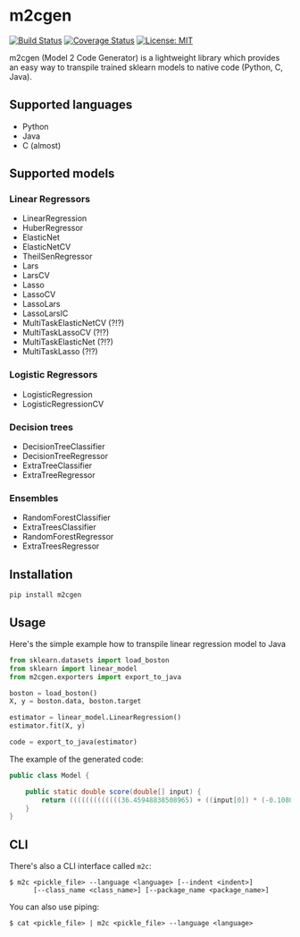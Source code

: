 # m2cgen

[![Build Status](https://travis-ci.org/BayesWitnesses/m2cgen.svg?branch=master)](https://travis-ci.org/BayesWitnesses/m2cgen)
[![Coverage Status](https://coveralls.io/repos/github/BayesWitnesses/m2cgen/badge.svg?branch=master)](https://coveralls.io/github/BayesWitnesses/m2cgen?branch=master)
[![License: MIT](https://img.shields.io/badge/License-MIT-yellow.svg)](https://opensource.org/licenses/MIT)

m2cgen (Model 2 Code Generator) is a lightweight library which provides an easy way to transpile trained sklearn models to native code (Python, C, Java).

## Supported languages

- Python
- Java
- C (almost)

## Supported models

### Linear Regressors
- LinearRegression
- HuberRegressor
- ElasticNet
- ElasticNetCV
- TheilSenRegressor
- Lars
- LarsCV
- Lasso
- LassoCV
- LassoLars
- LassoLarsIC
- MultiTaskElasticNetCV (?!?)
- MultiTaskLassoCV (?!?)
- MultiTaskElasticNet (?!?)
- MultiTaskLasso (?!?)


### Logistic Regressors
- LogisticRegression
- LogisticRegressionCV

### Decision trees
- DecisionTreeClassifier
- DecisionTreeRegressor
- ExtraTreeClassifier
- ExtraTreeRegressor

### Ensembles
- RandomForestClassifier
- ExtraTreesClassifier
- RandomForestRegressor
- ExtraTreesRegressor

## Installation

```
pip install m2cgen
```

## Usage

Here's the simple example how to transpile linear regression model to Java
```python
from sklearn.datasets import load_boston
from sklearn import linear_model
from m2cgen.exporters import export_to_java

boston = load_boston()
X, y = boston.data, boston.target

estimator = linear_model.LinearRegression()
estimator.fit(X, y)

code = export_to_java(estimator)
```

The example of the generated code:
```java
public class Model {

    public static double score(double[] input) {
        return (((((((((((((36.45948838508965) + ((input[0]) * (-0.10801135783679647))) + ((input[1]) * (0.04642045836688297))) + ((input[2]) * (0.020558626367073608))) + ((input[3]) * (2.6867338193449406))) + ((input[4]) * (-17.76661122830004))) + ((input[5]) * (3.8098652068092163))) + ((input[6]) * (0.0006922246403454562))) + ((input[7]) * (-1.475566845600257))) + ((input[8]) * (0.30604947898516943))) + ((input[9]) * (-0.012334593916574394))) + ((input[10]) * (-0.9527472317072884))) + ((input[11]) * (0.009311683273794044))) + ((input[12]) * (-0.5247583778554867));
    }
}
```


## CLI

There's also a CLI interface called `m2c`:
```
$ m2c <pickle_file> --language <language> [--indent <indent>]
      [--class_name <class_name>] [--package_name <package_name>]
```

You can also use piping:
```
$ cat <pickle_file> | m2c <pickle_file> --language <language>
```
